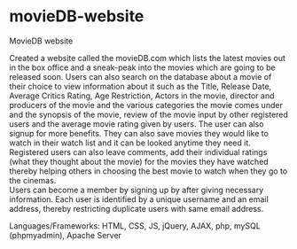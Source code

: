 # movieDB-website
MovieDB website

Created a website called the movieDB.com which lists the latest movies out in the box office and a sneak-peak into the movies which are going to be released soon. Users can also search on the database about a movie of their choice to view information about it such as the Title, Release Date, Average Critics Rating, Age Restriction, Actors in the movie, director and producers of the movie and the various categories the movie comes under and the synopsis of the movie, review of the movie input by other registered users and the average movie rating given by users. 
The user can also signup for more benefits. They can also save movies they would like to watch in their watch list and it can be looked anytime they need it. Registered users can also leave comments, add their individual ratings (what they thought about the movie) for the movies they have watched thereby helping others in choosing the best movie to watch when they go to the cinemas.  
Users can become a member by signing up by after giving necessary information. Each user is identified by a unique username and an email address, thereby restricting duplicate users with same email address.

Languages/Frameworks:
HTML, CSS, JS, jQuery, AJAX, php, mySQL (phpmyadmin), Apache Server

